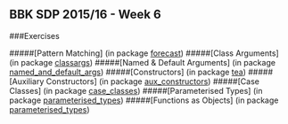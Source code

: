 ## BBK SDP 2015/16 - Week 6
###Exercises

#####[Pattern Matching]
(in package [forecast][1])
#####[Class Arguments]
(in package [classargs][2])
#####[Named & Default Arguments]
(in package [named_and_default_args][3])
#####[Constructors]
(in package [tea][4])
#####[Auxiliary Constructors]
(in package [aux_constructors][5])
#####[Case Classes]
(in package [case_classes][6])
#####[Parameterised Types]
(in package [parameterised_types][7])
#####[Functions as Objects]
(in package [parameterised_types][7])

[1]:https://github.com/f-bartholomews/SDP/tree/master/exercises/week_06/src/forecast
[2]:https://github.com/f-bartholomews/SDP/tree/master/exercises/week_06/src/classargs
[3]:https://github.com/f-bartholomews/SDP/tree/master/exercises/week_06/src/named_and_default_args
[4]:https://github.com/f-bartholomews/SDP/tree/master/exercises/week_06/src/tea
[5]:https://github.com/f-bartholomews/SDP/tree/master/exercises/week_06/src/aux_constructors
[6]:https://github.com/f-bartholomews/SDP/tree/master/exercises/week_06/src/case_classes
[7]:https://github.com/f-bartholomews/SDP/tree/master/exercises/week_06/src/parameterised_types